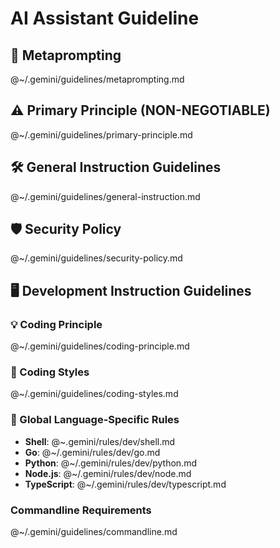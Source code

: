 # AI Assistant Guideline

## 🤖 Metaprompting

@~/.gemini/guidelines/metaprompting.md

## ⚠️ Primary Principle (NON-NEGOTIABLE)

@~/.gemini/guidelines/primary-principle.md

## 🛠️ General Instruction Guidelines

@~/.gemini/guidelines/general-instruction.md

## 🛡️ Security Policy

@~/.gemini/guidelines/security-policy.md

## 🖥️ Development Instruction Guidelines

### 💡 Coding Principle

@~/.gemini/guidelines/coding-principle.md

### 🎨 Coding Styles

@~/.gemini/guidelines/coding-styles.md

### 🔡 Global Language-Specific Rules

- **Shell**: @~.gemini/rules/dev/shell.md
- **Go**: @~/.gemini/rules/dev/go.md
- **Python**: @~/.gemini/rules/dev/python.md
- **Node.js**: @~/.gemini/rules/dev/node.md
- **TypeScript**: @~/.gemini/rules/dev/typescript.md

### Commandline Requirements

@~/.gemini/guidelines/commandline.md
